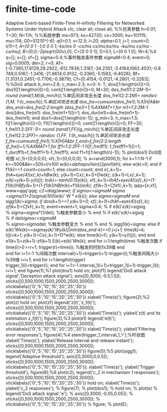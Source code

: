 # finite-time-code
Adaptive Event-based Finite-Time H-infinity Filtering for Networked Systems Under Hybrid Attack
clc;
clear all;
close all;
%%仿真参数
h=0.01;
T=30;
N=T/h;
%%系统参数
ms=973;
ks=42720;
cs=3000;
ku=101115;
mu=114;
G0=512*10^(-6);
q0=0.1;
v=12.5;
l=20;
alpha=0.1;
j=1;
count=0;
t(1)=1;
A=[0 0 1 -1;0 0 0 1;-ks/ms 0 -cs/ms cs/ms;ks/mu -ku/mu cs/mu -cs/mu];
B=[0;0;-2*pi*sqrt(G0*v);0];
C=[0 0 0 1];
D=0.1;
L=[0 0 1 0];
W=4;%4
q=[];
x=[];
xf=[];
sigma=0.4;%事件触发条件参数
sigmaM=0.4;
event=0;
sig=0.0005;
del=2;
r=0;
Af=[-0.7365,17.8129,29.2922,-612.7836;1.3187,-34.2351,-3.4164,1062.4031;-0.8749,0.5167,-1.3416,-21.8614;0.9132,-0.3360,-5.1583,-9.4026];
Bf=[1.3131;0.2451;-0.7706;-0.3879];
Cf=[0.4154,-0.0121,-4.2801,-0.3263]; 
%%DoS attack
b_min=2.8;
c_max=2.3;
n=0: h: T;
dos([1:length(n)])=0;
dos1([1:length(n)])=0;
cont([1:length(n)])=0;
M=30;
dos_fre1(1:2:2*M-1)= round (rand(1,M)*(b_min/h));%单区间非攻击长度
dos_fre1(2:2:2*M)= randsrc (1,M, 1:(c_max/h));%单区间攻击长度
dos_fre=cumsum(dos_fre1);%X|H|A&br
dos_end=dos_fre(2:2:length (dos_fre))+1;%AXMAT+1
for m1=1:2:2*M-1
    dos([dos_fre(m1): dos_fre(m1+1)])=1;
    dos_dur(m1)=dos_fre(m1+1)-dos_fre(m1);
end
dos1=dos([1:length(n)-1]);
g_min=3;
h_max=1.5;
f([1:length(n)])=0;
f1([1:length(n)])=0;
cont([1:length(n)])=0;
FF=30;
f_fre1(1:2:2*FF-1)= round (rand(1,FF)*(g_min/h));%单区间非攻击长度
f_fre1(2:2:2*FF)= randsrc (1,FF, 1:(h_max/h));%单区间攻击长度
f_fre=cumsum(f_fre1);%X|H|A&br
f_end=f_fre(2:2:length (f_fre))+1;%AXMAT+1
for ff1=1:2:2*FF-1
    f([f_fre(ff1): f_fre(ff1+1)])=1;
    f_dur(ff1)=f_fre(ff1+1)-f_fre(ff1);
end
f1=f([1:length(n)-1]);
% plot(dos1) DoS信号图
x(:,1)=[0;0;0;0];
xf(:,1)=[0;0;0;0];
% a=rand(3000,1);
for k=1:1:N-1
    if k>=500&&k<=500+l/v*100
        w(k)=alpha*pi*v/l*sin((2*pi*v/l)*k*h);
    else
        w(k)=0;
    end
    if f1(k)==1
        count=count+1;
    else
        count=count;
    end
    x(:,k+1)=(h*A+eye(4))*x(:,k)+h*B*w(k);
    y(k+1)=C*x(:,k+1)+D*w(k);
    z(k+1)=L*x(:,k+1);
    e(k)=y(k+1)-y(t(j));
    lo(k)=-tanh(0.15*y(k));
    xf(:,k+1)=(h*Af+eye(4))*xf(:,k)+(1-f1(k))*h*Bf*y(k+1)+(1-f1(k))*h*Bf*e(k)+f1(k)*lo(k);
    zf(k+1)=Cf*xf(:,k+1);
    qqq=[x;xf];
    www=qqq'*qqq;
    c2=diag(www);
            if sigma<=sigmaM
         sigma =sigma/(1+2*(sigma)*100*(e(k)' *W * e(k)));
        else
            sigma=sigmaM
        end
        sigg1(k)=sigma;
    if dos(k+1)==1
        y(k+1)=0;
        xf(:,k+1)=(h*Af+eye(4))*xf(:,k);
        zf(k+1)=Cf*xf(:,k+1);
        event=event+1;
        sigma=0.4;
%             if e(k)'*e(k)>sig*sig   
%         sigma=sigma*(1/del);  %触发参数变小
%     end
%     if e(k)'*e(k)<sig*sig   
%         if del*sigma<=sigmaM  
%             sigma=sigma*del;  %触发参数变大
%         end
%     end
% sigg1(k)=sigma;
    else if e(k)'*W*e(k)>=sigma*y(k)'*W*y(k)||min(dos_end-k)==0
            j=j+1;
            time(k)=k;
            t(j)=k+1;
            y(k+1)=C*x(:,k+1)+D*w(k);
        else
            time(k)=0;
            y(k+1)=y(t(j));
        end
    end  
            e1(k+1)=z(k+1)-zf(k+1)
        E(k)=e(k)'*W*e(k);
end
for i=1:length(time) %触发次数
    if time(i)>0
        r=r+1;
        trigger(r)=time(i); %触发的时刻1x39维
    end  
end
for i=1:r-1 %间隔次数
    interval(i+1)=trigger(i+1)-trigger(i);%触发间隔大小1x39维
    i=i+1;
end
for i=1:length(trigger)  
trigger_1(i)=trigger(i);
end
for i=1:r-1 
    interval_1(i+1)=trigger_1(i+1)-trigger_1(i); 
    i=i+1;
end
figure(1);%1
plot(dos1)
hold on;
plot(f1)
legend('DoS attack signal','Deception attack signal');
axis([0,3000,-0.5,1.5]);
xticks([0,500,1000,1500,2000,2500,3000]);
xticklabels({'0','5','10','15','20','25','30'})
xticks([0,500,1000,1500,2000,2500,3000]);
xticklabels({'0','5','10','15','20','25','30'})
xlabel('Time(s)');
figure(2);%2
plot(z)
hold on;
plot(zf)
legend('z(t)','z_f(t)');
xticks([0,500,1000,1500,2000,2500,3000]);
xticklabels({'0','5','10','15','20','25','30'})
xlabel('Time(s)');
ylabel('z(t) and its estimation z_f(t)');
figure(3);%3
plot(e1)
legend('e(t)');
xticks([0,500,1000,1500,2000,2500,3000]);
xticklabels({'0','5','10','15','20','25','30'})
xlabel('Time(s)');
ylabel('Filtering error responses');
figure(4);%4
stem(trigger_1,interval_1,'r');%杆状图
xlabel('Time(s)');
ylabel('Release interval and release instant');
xticks([0,500,1000,1500,2000,2500,3000]);
xticklabels({'0','5','10','15','20','25','30'})
figure(5);%5
plot(sigg1);
legend('Adaptive threshold');
axis([0,3000,0,0.5]);
xticks([0,500,1000,1500,2000,2500,3000]);
xticklabels({'0','5','10','15','20','25','30'});
xlabel('Time(s)');
ylabel('Trigger threshold');
figure(6);%6
plot(c2);
legend('c_2 in mechanism 1 responses');
xticks([0,500,1000,1500,2000,2500,3000]);
xticklabels({'0','5','10','15','20','25','30'})
hold on;
xlabel('Time(s)');
ylabel('c_2 responses');
% figure(7);
% plot(dos1);
% hold on;
% plot(e)
% legend('DoS attack signal','e');
% axis([0,3000,-0.05,0.05]);
% xticks([0,500,1000,1500,2000,2500,3000]);
% xticklabels({'0','5','10','15','20','25','30'})
% figure;
% plot(E);
